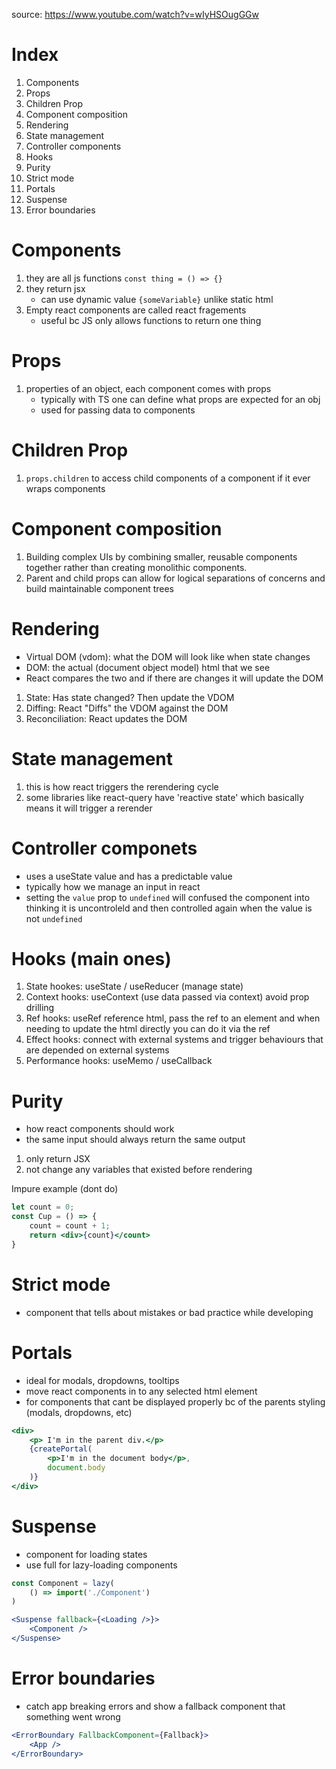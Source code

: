 source: https://www.youtube.com/watch?v=wIyHSOugGGw 

# Index
1. Components
2. Props
3. Children Prop
4. Component composition
5. Rendering
6. State management 
7. Controller components
8. Hooks
9. Purity
10. Strict mode
11. Portals
12. Suspense
13. Error boundaries

# Components
1. they are all js functions `const thing = () => {}`
2. they return jsx 
    - can use dynamic value `{someVariable}` unlike static html
3. Empty react components are called react fragements
    - useful bc JS only allows functions to return one thing

# Props
1. properties of an object, each component comes with props
    - typically with TS one can define what props are expected for an obj
    - used for passing data to components 

# Children Prop
1. `props.children` to access child components of a component if it ever wraps components 

# Component composition 
1. Building complex UIs by combining smaller, reusable components together rather than creating monolithic components.
2. Parent and child props can allow for logical separations of concerns and build maintainable component trees

# Rendering
- Virtual DOM (vdom): what the DOM will look like when state changes 
- DOM: the actual (document object model) html that we see
- React compares the two and if there are changes it will update the DOM 
1. State: Has state changed? Then update the VDOM
2. Diffing: React "Diffs" the VDOM against the DOM
3. Reconciliation: React updates the DOM

# State management 
1. this is how react triggers the rerendering cycle
2. some libraries like react-query have 'reactive state' which basically means it will trigger a rerender

# Controller componets
- uses a useState value and has a predictable value
- typically how we manage an input in react
- setting the `value` prop to `undefined` will confused the component into thinking it is uncontroleld and then controlled again when the value is not `undefined`

# Hooks (main ones)
1. State hookes: useState / useReducer (manage state)
2. Context hooks: useContext (use data passed via context) avoid prop drilling 
3. Ref hooks: useRef reference html, pass the ref to an element and when needing to update the html directly you can do it via the ref
4. Effect hooks: connect with external systems and trigger behaviours that are depended on external systems
5. Performance hooks: useMemo / useCallback

# Purity
- how react components should work
- the same input should always return the same output
1. only return JSX
2. not change any variables that existed before rendering 

Impure example (dont do)
```jsx
let count = 0;
const Cup = () => {
    count = count + 1;
    return <div>{count}</count>
}
```

# Strict mode
- component that tells about mistakes or bad practice while developing 

# Portals 
- ideal for modals, dropdowns, tooltips
- move react components in to any selected html element
- for components that cant be displayed properly bc of the parents styling (modals, dropdowns, etc)
```jsx
<div>
    <p> I'm in the parent div.</p>
    {createPortal(
        <p>I'm in the document body</p>,
        document.body
    )}
</div>
```

# Suspense 
- component for loading states 
- use full for lazy-loading components 
```jsx
const Component = lazy(
    () => import('./Component')
)

<Suspense fallback={<Loading />}>
    <Component />
</Suspense>
```

# Error boundaries 
- catch app breaking errors and show a fallback component that something went wrong
```jsx
<ErrorBoundary FallbackComponent={Fallback}>
    <App />
</ErrorBoundary>
```